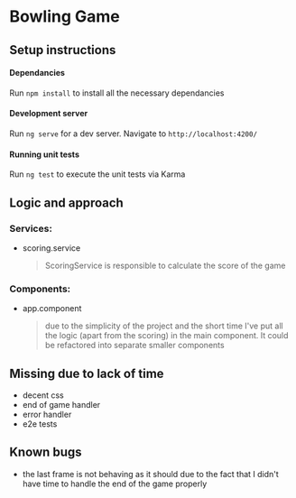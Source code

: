 # Bowling Game

## Setup instructions

#### Dependancies

Run `npm install` to install all the necessary dependancies

#### Development server

Run `ng serve` for a dev server. Navigate to `http://localhost:4200/`

#### Running unit tests

Run `ng test` to execute the unit tests via Karma

## Logic and approach

### Services:
- scoring.service
  > ScoringService is responsible to calculate the score of the game

### Components:
- app.component
  > due to the simplicity of the project and the short time I've put all the logic (apart from the scoring) in the main component. It could be refactored into separate smaller components

## Missing due to lack of time

- decent css
- end of game handler
- error handler
- e2e tests

## Known bugs

- the last frame is not behaving as it should due to the fact that I didn't have time to handle the end of the game properly
